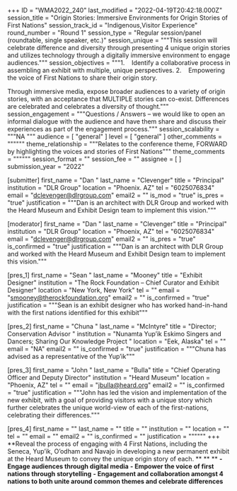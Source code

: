 +++
ID = "WMA2022_240"
last_modified = "2022-04-19T20:42:18.000Z"
session_title = "Origin Stories: Immersive Environments for Origin Stories of First Nations"
session_track_id = "Indigenous,Visitor Experience"
round_number = "Round 1"
session_type = "Regular session/panel (roundtable, single speaker, etc.)"
session_unique = """This session will celebrate difference and diversity through presenting 4 unique origin stories and utilizes technology through a digitally immersive environment to engage audiences."""
session_objectives = """1.    Identify a collaborative process in assembling an exhibit with multiple, unique perspectives.
2.    Empowering the voice of First Nations to share their origin story.

Through immersive media, expose broader audiences to a variety of origin stories, with an acceptance that MULTIPLE stories can co-exist. Differences are celebrated and celebrates a diversity of thought."""
session_engagement = """Questions / Answers – we would like to open an informal dialogue with the audience and have them share and discuss their experiences as part of the engagement process."""
session_scalability = """NA	
"""
audience = [ "general" ]
level = [ "general" ]
other_comments = """"""
theme_relationship = """Relates to the conference theme, FORWARD by highlighting the voices and stories of First Nations"""
theme_comments = """"""
session_format = ""
session_fee = ""
assignee = [  ]
submission_year = "2022"

[submitter]
first_name = "Dan "
last_name = "Clevenger"
title = "Principal"
institution = "DLR Group"
location = "Phoenix. AZ"
tel = "6025076834"
email = "dclevenger@dlrgroup.com"
email2 = ""
is_mod = "true"
is_pres = "true"
justification = """Dan is an architect with DLR Group and worked with the Heard Museum and Exhibit Design team to implement this vision."""

[moderator]
first_name = "Dan "
last_name = "Clevenger"
title = "Principal"
institution = "DLR Group"
location = "Phoenix, AZ"
tel = "6025076834"
email = "dclevenger@dlrgroup.com"
email2 = ""
is_pres = "true"
is_confirmed = "true"
justification = """Dan is an architect with DLR Group and worked with the Heard Museum and Exhibit Design team to implement this vision."""

[pres_1]
first_name = "Sean "
last_name = "Mooney"
title = "Exhibit Designer"
institution = "The Rock Foundation – Chief Curator and Exhibit Designer"
location = "New York, New York"
tel = ""
email = "smooney@therockfoundation.org"
email2 = ""
is_confirmed = "true"
justification = """Sean is an exhibit designer who has worked hand-in-hand with the first nations identified for this exhibit"""

[pres_2]
first_name = "Chuna "
last_name = "McIntyre"
title = "Director; Conservation Advisor "
institution = "Nunamta Yup’ik Eskimo Singers and Dancers; Sharing Our Knowledge Project "
location = "Eek, Alaska"
tel = ""
email = "NA"
email2 = ""
is_confirmed = "true"
justification = """Chuna has advised as a representative of the Yup’ik"""

[pres_3]
first_name = "John "
last_name = "Bulla"
title = "Chief Operating Officer and Deputy Director"
institution = "Heard Museum"
location = "Phoenix, AZ"
tel = ""
email = "jbulla@heard.org"
email2 = ""
is_confirmed = "true"
justification = """John has led the vision and implementation of the new exhibit, with a goal of providing visitors with a unique story which further celebrates the unique world-view of each of the first-nations, celebrating their differences."""

[pres_4]
first_name = ""
last_name = ""
title = ""
institution = ""
location = ""
tel = ""
email = ""
email2 = ""
is_confirmed = ""
justification = """"""
+++
**Reveal the process of engaging with 4 First Nations, including the Seneca, Yup’ik, O’odham and Navajo in developing a new permanent exhibit at the Heard Museum to convey the unique origin story of each. **
** **
**- Engage audiences through digital media**
**- Empower the voice of first nations through storytelling**
**- Engagement and collaboration amongst 4 nations to both unite around common themes and celebrate differences**
